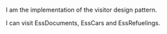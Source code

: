 I am the implementation of the visitor design pattern.

I can visit EssDocuments, EssCars and EssRefuelings.